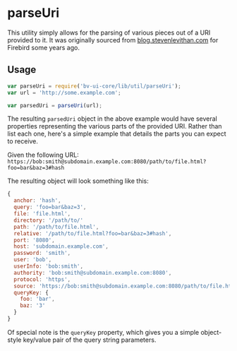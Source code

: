 # parseUri

This utility simply allows for the parsing of various pieces out of a URI provided to it. It was originally sourced from [blog.stevenlevithan.com](http://blog.stevenlevithan.com/archives/parseuri) for Firebird some years ago.

## Usage

```javascript
var parseUri = require('bv-ui-core/lib/util/parseUri');
var url = 'http://some.example.com';

var parsedUri = parseUri(url);
```

The resulting `parsedUri` object in the above example would have several properties representing the various parts of the provided URI. Rather than list each one, here's a simple example that details the parts you can expect to receive.

Given the following URL:
`https://bob:smith@subdomain.example.com:8080/path/to/file.html?foo=bar&baz=3#hash`

The resulting object will look something like this:

```javascript
{
  anchor: 'hash',
  query: 'foo=bar&baz=3',
  file: 'file.html',
  directory: '/path/to/'
  path: '/path/to/file.html',
  relative: '/path/to/file.html?foo=bar&baz=3#hash',
  port: '8080',
  host: 'subdomain.example.com',
  password: 'smith',
  user: 'bob',
  userInfo: 'bob:smith',
  authority: 'bob:smith@subdomain.example.com:8080',
  protocol: 'https',
  source: 'https://bob:smith@subdomain.example.com:8080/path/to/file.html?foo=bar&baz=3#hash',
  queryKey: {
    foo: 'bar',
    baz: '3'
  }
}
```

Of special note is the `queryKey` property, which gives you a simple object-style key/value pair of the query string parameters.
